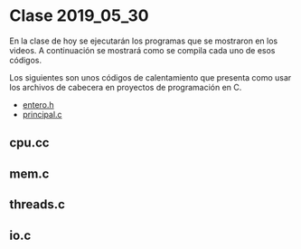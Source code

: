 # Clase 2019_05_30

En la clase de hoy se ejecutarán los programas que se mostraron en los videos. A continuación se mostrará como se compila cada uno de esos códigos.

Los siguientes son unos códigos de calentamiento que presenta como usar los archivos de cabecera en proyectos de programación en C.

* [entero.h](entero.h)
* [principal.c](principal.c)


## cpu.cc

## mem.c

## threads.c

## io.c

